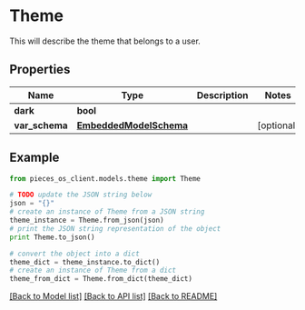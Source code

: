 # Theme

This will describe the theme that belongs to a user.

## Properties
Name | Type | Description | Notes
------------ | ------------- | ------------- | -------------
**dark** | **bool** |  | 
**var_schema** | [**EmbeddedModelSchema**](EmbeddedModelSchema.md) |  | [optional] 

## Example

```python
from pieces_os_client.models.theme import Theme

# TODO update the JSON string below
json = "{}"
# create an instance of Theme from a JSON string
theme_instance = Theme.from_json(json)
# print the JSON string representation of the object
print Theme.to_json()

# convert the object into a dict
theme_dict = theme_instance.to_dict()
# create an instance of Theme from a dict
theme_from_dict = Theme.from_dict(theme_dict)
```
[[Back to Model list]](../README.md#documentation-for-models) [[Back to API list]](../README.md#documentation-for-api-endpoints) [[Back to README]](../README.md)


